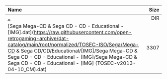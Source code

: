 |Name|Size|
|:---|---:|
|[..](../index.html)|DIR|
|[Sega Mega-CD & Sega CD - CD - Educational - [IMG].dat](https://raw.githubusercontent.com/open-retrogaming-archive/dat-catalog/main/root/normalized/TOSEC-ISO/Sega/Mega-CD & Sega CD/CD/Educational/[IMG]/Sega Mega-CD & Sega CD - CD - Educational - [IMG]/Sega Mega-CD & Sega CD - CD - Educational - [IMG] (TOSEC-v2013-04-10_CM).dat)|3307|
